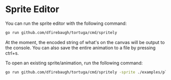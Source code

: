 # Sprite Editor

You can run the sprite editor with the following command:
```bash
go run github.com/dfirebaugh/tortuga/cmd/spritely
```

At the moment, the encoded string of what's on the canvas will be output to the console.
You can also save the entire animation to a file by pressing ctrl+s.


To open an existing sprite/animation, run the following command:

```bash
go run github.com/dfirebaugh/tortuga/cmd/spritely -sprite ./examples/platformer/assets/heart.spr
```

